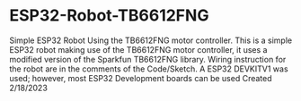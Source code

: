 # ESP32-Robot-TB6612FNG
Simple ESP32 Robot Using the TB6612FNG motor controller.
This is a simple ESP32 robot making use of the TB6612FNG motor controller, 
it uses a modified version of the Sparkfun TB6612FNG library.
Wiring instruction for the robot are in the comments of the Code/Sketch.
A ESP32 DEVKITV1 was used; however, most ESP32 Development boards can be used
Created 2/18/2023
